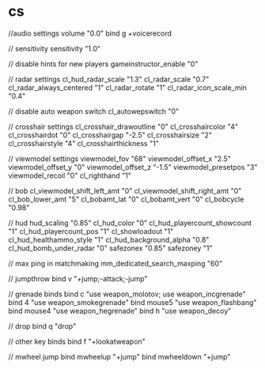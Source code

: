 # cs
//audio settings
volume "0.0"
bind g +voicerecord

// sensitivity
sensitivity "1.0"

// disable hints for new players
gameinstructor_enable "0"

// radar settings
cl_hud_radar_scale "1.3"
cl_radar_scale "0.7"
cl_radar_always_centered "1"
cl_radar_rotate "1"
cl_radar_icon_scale_min "0.4"

// disable auto weapon switch
cl_autowepswitch "0"

// crosshair settings
cl_crosshair_drawoutline "0"
cl_crosshaircolor "4"
cl_crosshairdot "0"
cl_crosshairgap "-2.5"
cl_crosshairsize "2"
cl_crosshairstyle "4"
cl_crosshairthickness "1"

// viewmodel settings
viewmodel_fov "68"
viewmodel_offset_x "2.5"
viewmodel_offset_y "0"
viewmodel_offset_z "-1.5"
viewmodel_presetpos "3"
viewmodel_recoil "0"
cl_righthand "1"

// bob
cl_viewmodel_shift_left_amt "0"
cl_viewmodel_shift_right_amt "0"
cl_bob_lower_amt "5"
cl_bobamt_lat "0"
cl_bobamt_vert "0"
cl_bobcycle "0.98"

// hud
hud_scaling "0.85"
cl_hud_color "0"
cl_hud_playercount_showcount "1"
cl_hud_playercount_pos "1"
cl_showloadout "1"
cl_hud_healthammo_style "1"
cl_hud_background_alpha "0.8"
cl_hud_bomb_under_radar "0"
safezonex "0.85"
safezoney "1"

// max ping in matchmaking
mm_dedicated_search_maxping "60"

// jumpthrow
bind v "+jump;-attack;-jump"

// grenade binds
bind c "use weapon_molotov; use weapon_incgrenade"
bind 4 "use weapon_smokegrenade"
bind mouse5 "use weapon_flashbang"
bind mouse4 "use weapon_hegrenade"
bind h "use weapon_decoy"

// drop
bind q "drop"

// other key binds
bind f "+lookatweapon"

// mwheel jump
bind mwheelup "+jump"
bind mwheeldown "+jump"

